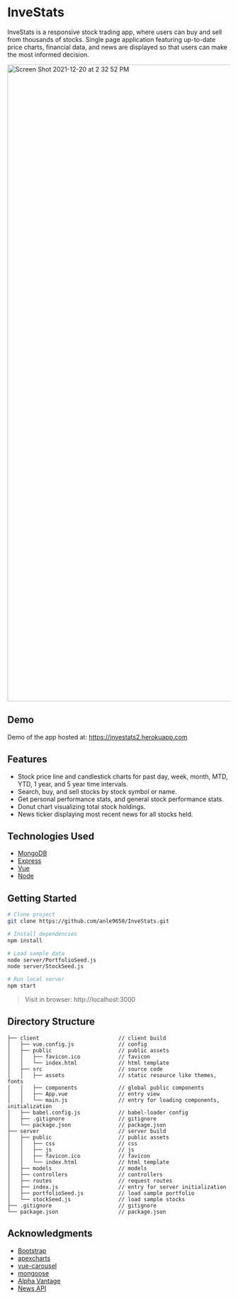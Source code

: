 # InveStats

InveStats is a responsive stock trading app, where users can buy and sell from thousands of stocks. Single page application featuring up-to-date price charts, financial data, and news are displayed so that users can make the most informed decision.

<img width="1437" alt="Screen Shot 2021-12-20 at 2 32 52 PM" src="https://user-images.githubusercontent.com/77894900/146835623-20ddb949-3747-4b96-a915-a69d18d5a18f.png">

## Demo

Demo of the app hosted at: https://investats2.herokuapp.com

## Features

* Stock price line and candlestick charts for past day, week, month, MTD, YTD, 1 year, and 5 year time intervals.
* Search, buy, and sell stocks by stock symbol or name.
* Get personal performance stats, and general stock performance stats.
* Donut chart visualizing total stock holdings.
* News ticker displaying most recent news for all stocks held.

## Technologies Used

* [MongoDB](https://www.mongodb.com)
* [Express](https://expressjs.com)
* [Vue](https://v3.vuejs.org)
* [Node](https://nodejs.org/en/)

## Getting Started

```bash
# Clone project 
git clone https://github.com/anle9650/InveStats.git

# Install dependencies
npm install

# Load sample data
node server/PortfolioSeed.js
node server/StockSeed.js

# Run local server
npm start
```

> Visit in browser: http://localhost:3000

## Directory Structure

```
├── client                         // client build
│   ├── vue.config.js              // config
│   ├── public                     // public assets
│   │   ├── favicon.ico            // favicon
│   │   └── index.html             // html template
│   ├── src                        // source code
│   │   ├── assets                 // static resource like themes, fonts
│   │   ├── components             // global public components
│   │   ├── App.vue                // entry view
│   │   └── main.js                // entry for loading components, initialization
│   ├── babel.config.js            // babel-loader config
│   ├── .gitignore                 // gitignore
│   └── package.json               // package.json
├── server                         // server build
│   ├── public                     // public assets 
│   │   ├── css                    // css
│   │   ├── js                     // js
│   │   ├── favicon.ico            // favicon
│   │   └── index.html             // html template
│   ├── models                     // models
│   ├── controllers                // controllers
│   ├── routes                     // request routes
│   ├── index.js                   // entry for server initialization
│   ├── portfolioSeed.js           // load sample portfolio
│   └── stockSeed.js               // load sample stocks
├── .gitignore                     // gitignore 
└── package.json                   // package.json
```

## Acknowledgments

* [Bootstrap](https://getbootstrap.com)
* [apexcharts](https://apexcharts.com/docs/vue-charts/)
* [vue-carousel](https://www.npmjs.com/package/@chenfengyuan/vue-carousel)
* [mongoose](https://mongoosejs.com)
* [Alpha Vantage](https://www.alphavantage.co)
* [News API](https://newsapi.org)
